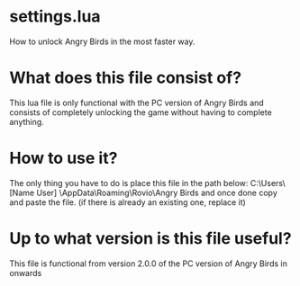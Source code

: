 # settings.lua
How to unlock Angry Birds in the most faster way.
# What does this file consist of?
This lua file is only functional with the PC version of Angry Birds and consists of completely unlocking the game without having to complete anything.
# How to use it?
The only thing you have to do is place this file in the path below: C:\Users\ [Name User] \AppData\Roaming\Rovio\Angry Birds and once done copy and paste the file. (if there is already an existing one, replace it)
# Up to what version is this file useful?
This file is functional from version 2.0.0 of the PC version of Angry Birds in onwards
